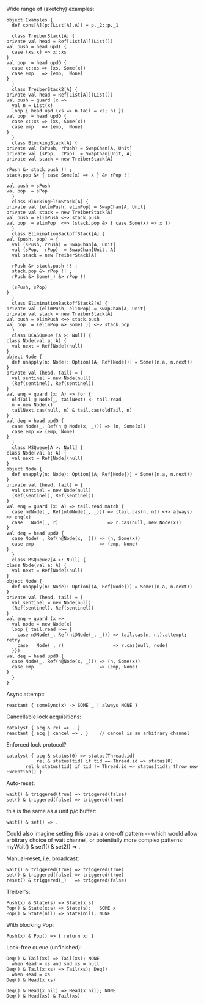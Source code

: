 Wide range of (sketchy) examples:

    object Examples {
      def cons[A](p:(List[A],A)) = p._2::p._1

      class TreiberStack[A] {
	private val head = Ref[List[A]](List())
	val push = head updI {
	  case (xs,x) => x::xs
	}
	val pop  = head updO {
	  case x::xs => (xs, Some(x))
	  case emp   => (emp,  None)
	}
      }
      class TreiberStack2[A] {
	private val head = Ref[List[A]](List())
	val push = guard (x => 
	  val n = List(x)
	  loop { head upd (xs => n.tail = xs; n) })
	val pop  = head updO {
	  case x::xs => (xs, Some(x))
	  case emp   => (emp,  None)
	}
      }
      class BlockingStack[A] {
	private val (sPush, rPush) = SwapChan[A, Unit]
	private val (sPop,  rPop)  = SwapChan[Unit, A]
	private val stack = new TreiberStack[A]

	rPush &> stack.push !! ;
	stack.pop &> { case Some(x) => x } &> rPop !! 

	val push = sPush
	val pop  = sPop
      }
      class BlockingElimStack[A] {
	private val (elimPush, elimPop) = SwapChan[A, Unit]
	private val stack = new TreiberStack[A]
	val push = elimPush <+> stack.push
	val pop  = elimPop  <+> (stack.pop &> { case Some(x) => x })
      }
      class EliminationBackoffStack[A] {
	val (push, pop) = {
	  val (sPush, rPush) = SwapChan[A, Unit]
	  val (sPop,  rPop)  = SwapChan[Unit, A]
	  val stack = new TreiberStack[A]

	  rPush &> stack.push !! ;
	  stack.pop &> rPop !! ;
	  rPush &> Some(_) &> rPop !!

	  (sPush, sPop)
	}
      }
      class EliminationBackoffStack2[A] {
	private val (elimPush, elimPop) = SwapChan[A, Unit]
	private val stack = new TreiberStack[A]
	val push = elimPush <+> stack.push
	val pop  = (elimPop &> Some(_)) <+> stack.pop
      }
      class DCASQueue [A >: Null] {
	class Node(val a: A) {
	  val next = Ref[Node](null)
	}
	object Node {
	  def unapply(n: Node): Option[(A, Ref[Node])] = Some((n.a, n.next))
	}
	private val (head, tail) = {
	  val sentinel = new Node(null)
	  (Ref(sentinel), Ref(sentinel))
	}
	val enq = guard (x: A) => for {
	  oldTail @ Node(_, tailNext) <- tail.read
	  n = new Node(x)
	  tailNext.cas(null, n) & tail.cas(oldTail, n)
	}
	val deq = head updO {
	  case Node(_, Ref(n @ Node(x, _))) => (n, Some(x))
	  case emp => (emp, None)
	}              
      }
      class MSQueue[A >: Null] {
	class Node(val a: A) {
	  val next = Ref[Node](null)
	}
	object Node {
	  def unapply(n: Node): Option[(A, Ref[Node])] = Some((n.a, n.next))
	}
	private val (head, tail) = {
	  val sentinel = new Node(null)
	  (Ref(sentinel), Ref(sentinel))
	}
	val enq = guard (x: A) => tail.read match {
	  case n@Node(_, Ref(nt@Node(_, _))) => (tail.cas(n, nt) <+> always) >> enq(x)
	  case   Node(_, r)                  => r.cas(null, new Node(x))
	}
	val deq = head updO {
	  case Node(_, Ref(n@Node(x, _))) => (n, Some(x))
	  case emp                        => (emp, None)
	}
      }
      class MSQueue2[A >: Null] {
	class Node(val a: A) {
	  val next = Ref[Node](null)
	}
	object Node {
	  def unapply(n: Node): Option[(A, Ref[Node])] = Some((n.a, n.next))
	}
	private val (head, tail) = {
	  val sentinel = new Node(null)
	  (Ref(sentinel), Ref(sentinel))
	}
	val enq = guard (x => 
	  val node = new Node(x)
	  loop { tail.read >>= {
	    case n@Node(_, Ref(nt@Node(_, _))) => tail.cas(n, nt).attempt; retry
	    case   Node(_, r)                  => r.cas(null, node)
	  }})
	val deq = head updO {
	  case Node(_, Ref(n@Node(x, _))) => (n, Some(x))
	  case emp                        => (emp, None)
	}
      }
    }

Async attempt:

    reactant { someSync(x) -> SOME _ | always NONE }

Cancellable lock acquisitions:

    catalyst { acq & rel => . }
    reactant { acq | cancel => . }    // cancel is an arbitrary channel
    
Enforced lock protocol?

    catalyst { acq & status(0) => status(Thread.id)
               rel & status(tid) if tid == Thread.id => status(0)
	       rel & status(tid) if tid != Thread.id => status(tid); throw new Exception() }

Auto-reset:

    wait() & triggered(true) => triggered(false)
    set() & triggered(false) => triggered(true)

this is the same as a unit p/c buffer:

    wait() & set() => .

Could also imagine setting this up as a one-off pattern -- which would
allow arbitrary choice of wait channel, or potentially more complex
patterns: myWait() & set1() & set2() => .

Manual-reset, i.e. broadcast:

    wait() & triggered(true) => triggered(true)
    set() & triggered(false) => triggered(true)
    reset() & triggered(_)   => triggered(false)
    
Treiber's:

    Push(x) & State(s) => State(x:s) 
    Pop() & State(x:s) => State(s);   SOME x
    Pop() & State(nil) => State(nil); NONE

With blocking Pop:

    Push(x) & Pop() => { return x; }
    
Lock-free queue (unfinished):    
    
    Deq() & Tail(xs) => Tail(xs); NONE
      when Head = xs and snd xs = null
    Deq() & Tail(x:xs) => Tail(xs); Deq()
      when Head = xs
    Deq() & Head(x:xs)

    Deq() & Head(x:nil) => Head(x:nil); NONE
    Deq() & Head(xs) & Tail(xs) 
        
